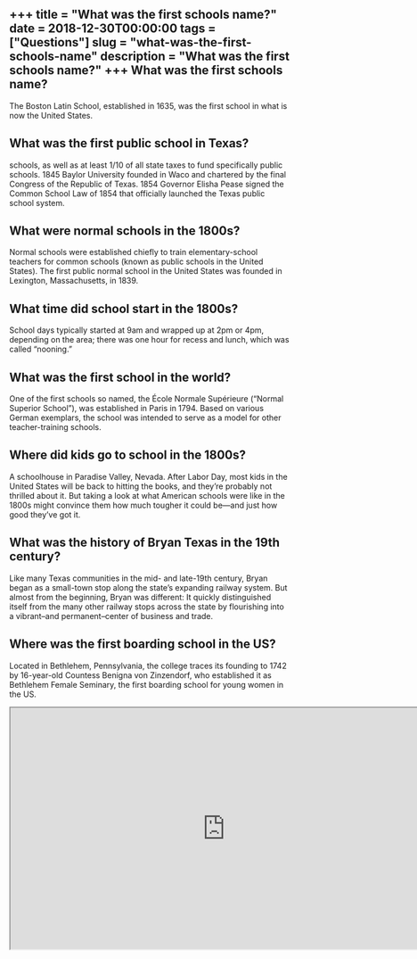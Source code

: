 +++
title = "What was the first schools name?"
date = 2018-12-30T00:00:00
tags = ["Questions"]
slug = "what-was-the-first-schools-name"
description = "What was the first schools name?"
+++
What was the first schools name?
--------------------------------

The Boston Latin School, established in 1635, was the first school in what is now the United States.

What was the first public school in Texas?
------------------------------------------

schools, as well as at least 1/10 of all state taxes to fund specifically public schools. 1845 Baylor University founded in Waco and chartered by the final Congress of the Republic of Texas. 1854 Governor Elisha Pease signed the Common School Law of 1854 that officially launched the Texas public school system.

What were normal schools in the 1800s?
--------------------------------------

Normal schools were established chiefly to train elementary-school teachers for common schools (known as public schools in the United States). The first public normal school in the United States was founded in Lexington, Massachusetts, in 1839.

What time did school start in the 1800s?
----------------------------------------

School days typically started at 9am and wrapped up at 2pm or 4pm, depending on the area; there was one hour for recess and lunch, which was called “nooning.”

What was the first school in the world?
---------------------------------------

One of the first schools so named, the École Normale Supérieure (“Normal Superior School”), was established in Paris in 1794. Based on various German exemplars, the school was intended to serve as a model for other teacher-training schools.

Where did kids go to school in the 1800s?
-----------------------------------------

A schoolhouse in Paradise Valley, Nevada. After Labor Day, most kids in the United States will be back to hitting the books, and they’re probably not thrilled about it. But taking a look at what American schools were like in the 1800s might convince them how much tougher it could be—and just how good they’ve got it.

What was the history of Bryan Texas in the 19th century?
--------------------------------------------------------

Like many Texas communities in the mid- and late-19th century, Bryan began as a small-town stop along the state’s expanding railway system. But almost from the beginning, Bryan was different: It quickly distinguished itself from the many other railway stops across the state by flourishing into a vibrant–and permanent–center of business and trade.

Where was the first boarding school in the US?
----------------------------------------------

Located in Bethlehem, Pennsylvania, the college traces its founding to 1742 by 16-year-old Countess Benigna von Zinzendorf, who established it as Bethlehem Female Seminary, the first boarding school for young women in the US.

<iframe allow="accelerometer; autoplay; clipboard-write; encrypted-media; gyroscope; picture-in-picture" allowfullscreen="" class="__youtube_prefs__  epyt-is-override  no-lazyload" data-no-lazy="1" data-origheight="433" data-origwidth="770" data-skipgform_ajax_framebjll="" height="433" id="_ytid_52165" loading="lazy" src="https://www.youtube.com/embed/au3rX3Wb9pw?enablejsapi=1&autoplay=0&cc_load_policy=0&cc_lang_pref=&iv_load_policy=1&loop=0&modestbranding=0&rel=1&fs=1&playsinline=0&autohide=2&theme=dark&color=red&controls=1&" title="YouTube player" width="770"></iframe>